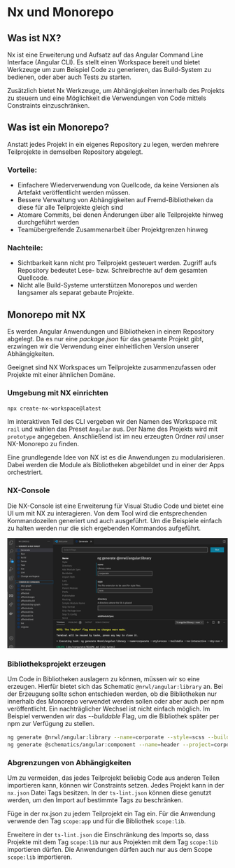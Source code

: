 # Nx und Monorepo

## Was ist NX?

Nx ist eine Erweiterung und Aufsatz auf das Angular Command Line Interface (Angular CLI).
Es stellt einen Workspace bereit und bietet Werkzeuge um zum Beispiel Code zu generieren,
das Build-System zu bedienen, oder aber auch Tests zu starten.

Zusätzlich bietet Nx Werkzeuge, um Abhängigkeiten innerhalb des Projekts zu steuern
und eine Möglichkeit die Verwendungen von Code mittels Constraints einzuschränken.

## Was ist ein Monorepo?

Anstatt jedes Projekt in ein eigenes Repository zu legen, werden mehrere Teilprojekte in
demselben Repository abgelegt.

### Vorteile:

- Einfachere Wiederverwendung von Quellcode, da keine Versionen als Artefakt veröffentlicht werden müssen.
- Bessere Verwaltung von Abhängigkeiten auf Fremd-Bibliotheken da diese für alle Teilprojekte gleich sind
- Atomare Commits, bei denen Änderungen über alle Teilprojekte hinweg durchgeführt werden
- Teamübergreifende Zusammenarbeit über Projektgrenzen hinweg

### Nachteile:

- Sichtbarkeit kann nicht pro Teilprojekt gesteuert werden. Zugriff aufs Repository bedeutet Lese- bzw. Schreibrechte 
  auf dem gesamten Quellcode.
- Nicht alle Build-Systeme unterstützen Monorepos und werden langsamer als separat gebaute Projekte.

## Monorepo mit NX

Es werden Angular Anwendungen und Bibliotheken in einem Repository abgelegt. Da es nur eine *package.json* für das
gesamte Projekt gibt, erzwingen wir die Verwendung einer einheitlichen Version unserer Abhängigkeiten.

Geeignet sind NX Workspaces um Teilprojekte zusammenzufassen oder Projekte mit einer ähnlichen Domäne.

### Umgebung mit NX einrichten

```bash
npx create-nx-workspace@latest
```

Im interaktiven Teil des CLI vergeben wir den Namen des Workspace mit `rail` und wählen das Preset `Angular` aus.
Der Name des Projekts wird mit `prototype` angegeben. Anschließend ist im neu erzeugten Ordner *rail* unser 
NX-Monorepo zu finden.

Eine grundlegende Idee von NX ist es die Anwendungen zu modularisieren. Dabei werden die Module als Bibliotheken
abgebildet und in einer der Apps orchestriert.

### NX-Console

Die NX-Console ist eine Erweiterung für Visual Studio Code und bietet eine UI um mit NX zu interagieren. Von dem Tool
wird die entsprechenden Kommandozeilen generiert und auch ausgeführt. Um die Beispiele einfach zu halten werden nur
die sich ergebenden Kommandos aufgeführt.

![alt-text](../assets/nx_console_nrwl_angular_library.png "NX-Console @nrwl/angular:library")

### Bibliotheksprojekt erzeugen

Um Code in Bibliotheken auslagern zu können, müssen wir so eine erzeugen. Hierfür bietet sich das Schematic 
`@nrwl/angular:library` an. Bei der Erzeugung sollte schon entschieden werden, ob die Bibliotheken nur innerhalb
des Monorepo verwendet werden sollen oder aber auch per npm veröffentlicht. Ein nachträglicher Wechsel ist nicht
einfach möglich. Im Beispiel verwenden wir das *--buildable* Flag, um die Bibliothek später per npm zur Verfügung
zu stellen.

```bash
ng generate @nrwl/angular:library --name=corporate --style=scss --buildable --no-interactive
ng generate @schematics/angular:component --name=header --project=corporate --style=scss --export --no-interactive 
```

### Abgrenzungen von Abhängigkeiten

Um zu vermeiden, das jedes Teilprojekt beliebig Code aus anderen Teilen importieren kann,
können wir Constraints setzen. Jedes Projekt kann in der `nx.json` Datei Tags besitzen. In 
der `ts-lint.json` können diese genutzt werden, um den Import auf bestimmte Tags zu beschränken.

Füge in der nx.json zu jedem Teilprojekt ein Tag ein. Für die Anwendung verwende den Tag
`scope:app` und für die Bibliothek `scope:lib`.

Erweitere in der `ts-lint.json` die Einschränkung des Imports so, dass Projekte mit dem Tag `scope:lib`
nur aus Projekten mit dem Tag `scope:lib` importieren dürfen. Die Anwendungen dürfen auch nur aus dem
Scope `scope:lib` importieren.
